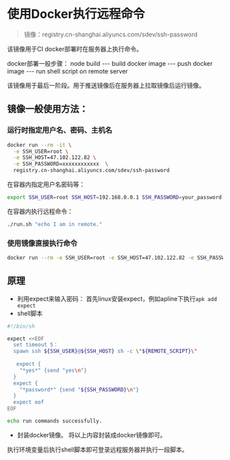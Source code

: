 # 使用Docker执行远程命令

> 镜像：registry.cn-shanghai.aliyuncs.com/sdev/ssh-password

该镜像用于CI docker部署时在服务器上执行命令。

docker部署一般步骤：
node build --- build docker image --- push docker image --- run shell script on remote server

该镜像用于最后一阶段。用于推送镜像后在服务器上拉取镜像后运行镜像。

## 镜像一般使用方法：

### 运行时指定用户名、密码、主机名

```bash
docker run --rm -it \
  -e SSH_USER=root \
  -e SSH_HOST=47.102.122.82 \
  -e SSH_PASSWORD=xxxxxxxxxxxx  \
  registry.cn-shanghai.aliyuncs.com/sdev/ssh-password
```
在容器内指定用户名密码等：
```bash
export SSH_USER=root SSH_HOST=192.168.0.0.1 SSH_PASSWORD=your_password && ./run.sh "echo I am in remote."
```

在容器内执行远程命令：
```bash
./run.sh "echo I am in remote."
```

### 使用镜像直接执行命令

```bash
docker run --rm -e SSH_USER=root -e SSH_HOST=47.102.122.82 -e SSH_PASSWORD=xxxxxxxx. registry.cn-shanghai.aliyuncs.com/sdev/ssh-password /bin/sh ./run.sh 'ls -la'
```

## 原理
- 利用expect来输入密码：
首先linux安装expect，例如apline下执行`apk add expect`
- shell脚本
```sh
#!/bin/sh

expect <<EOF
  set timeout 5：
  spawn ssh ${SSH_USER}@${SSH_HOST} sh -c \"${REMOTE_SCRIPT}\"
  
   expect {
    "*yes*" {send "yes\n"}
  }
  expect {
    "*password*" {send "${SSH_PASSWORD}\n"}
  }
  expect eof
EOF

echo run commands successfully.
```
- 封装docker镜像。
将以上内容封装成docker镜像即可。

执行环境变量后执行shell脚本即可登录远程服务器并执行一段脚本。